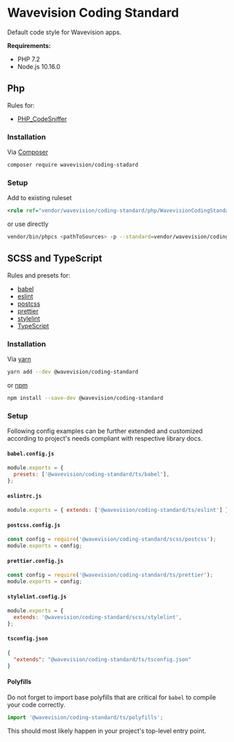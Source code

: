 # Wavevision Coding Standard

Default code style for Wavevision apps.

**Requirements:**

- PHP 7.2
- Node.js 10.16.0

## Php

Rules for:

- [PHP_CodeSniffer](https://github.com/squizlabs/PHP_CodeSniffer)

### Installation

Via [Composer](https://getcomposer.org/)

```bash
composer require wavevision/coding-stadard
```

### Setup

Add to existing ruleset

```xml
<rule ref="vendor/wavevision/coding-standard/php/WavevisionCodingStandard/ruleset.xml"/>
```

or use directly

```bash
vendor/bin/phpcs <pathToSources> -p --standard=vendor/wavevision/coding-standard/php/WavevisionCodingStandard/ruleset.xml
```

## SCSS and TypeScript

Rules and presets for:

- [babel](https://github.com/babel/babel)
- [eslint](https://github.com/eslint/eslint)
- [postcss](https://github.com/postcss/postcss)
- [prettier](https://github.com/prettier/prettier)
- [stylelint](https://github.com/stylelint/stylelint)
- [TypeScript](https://github.com/microsoft/TypeScript)

### Installation

Via [yarn](https://yarnpkg.com)

```bash
yarn add --dev @wavevision/coding-standard
```

or [npm](https://www.npmjs.com)

```bash
npm install --save-dev @wavevision/coding-standard
```

### Setup

Following config examples can be further extended and customized according to project's needs compliant with respective library docs.

#### `babel.config.js`

```javascript
module.exports = {
  presets: ['@wavevision/coding-standard/ts/babel'],
};
```

#### `eslintrc.js`

```javascript
module.exports = { extends: ['@wavevision/coding-standard/ts/eslint'] };
```

#### `postcss.config.js`

```javascript
const config = require('@wavevision/coding-standard/scss/postcss');
module.exports = config;
```

#### `prettier.config.js`

```javascript
const config = require('@wavevision/coding-standard/ts/prettier');
module.exports = config;
```

#### `stylelint.config.js`

```javascript
module.exports = {
  extends: '@wavevision/coding-standard/scss/stylelint',
};
```

#### `tsconfig.json`

```json
{
  "extends": "@wavevision/coding-standard/ts/tsconfig.json"
}
```

#### Polyfills

Do not forget to import base polyfills that are critical for `babel` to compile your code correctly.

```typescript
import '@wavevision/coding-standard/ts/polyfills';
```

This should most likely happen in your project's top-level entry point.
